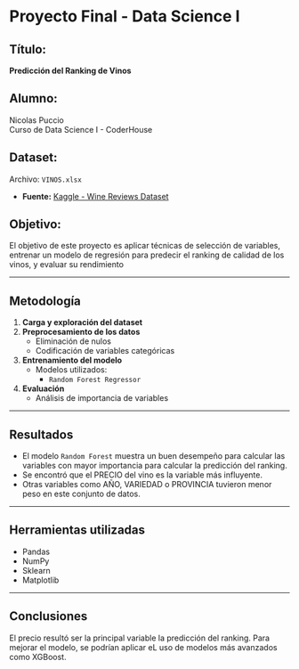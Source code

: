 # Proyecto Final - Data Science I

## Título:
**Predicción del Ranking de Vinos**

## Alumno:
Nicolas Puccio  
Curso de Data Science I - CoderHouse

## Dataset:
Archivo: `VINOS.xlsx`  
- **Fuente:** [Kaggle - Wine Reviews Dataset](https://www.kaggle.com/datasets/zynicide/wine-reviews?select=winemag-data-130k-v2.csv)

## Objetivo:
El objetivo de este proyecto es aplicar técnicas de selección de variables, entrenar un modelo de regresión para predecir el ranking de calidad de los vinos, y evaluar su rendimiento

---

## Metodología

1. **Carga y exploración del dataset**
2. **Preprocesamiento de los datos**
   - Eliminación de nulos
   - Codificación de variables categóricas
3. **Entrenamiento del modelo**
   - Modelos utilizados:
     - `Random Forest Regressor`
4. **Evaluación**
    - Análisis de importancia de variables

---

## Resultados

- El modelo `Random Forest` muestra un buen desempeño para calcular las variables con mayor importancia para calcular la predicción del ranking.
- Se encontró que el PRECIO del vino es la variable más influyente.
- Otras variables como AÑO, VARIEDAD o PROVINCIA tuvieron menor peso en este conjunto de datos.

---

## Herramientas utilizadas

- Pandas
- NumPy
- Sklearn
- Matplotlib

---

## Conclusiones

El precio resultó ser la principal variable la predicción del ranking. Para mejorar el modelo, se podrían aplicar eL uso de modelos más avanzados como XGBoost.
